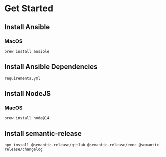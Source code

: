 # Get Started

## Install Ansible

### MacOS

```
brew install ansible
```

## Install Ansible Dependencies

```
requirements.yml
```

## Install NodeJS

### MacOS

```
brew install node@14
```

## Install semantic-release

```
npm install @semantic-release/gitlab @semantic-release/exec @semantic-release/changelog
```